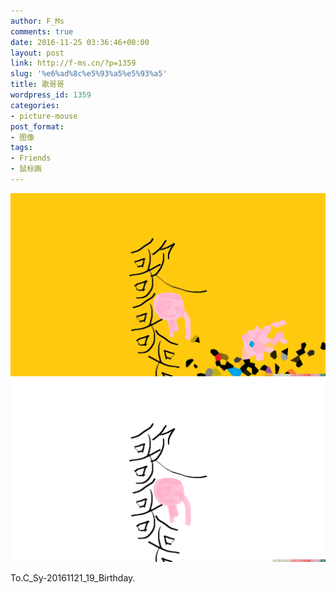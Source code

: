 ```yaml
---
author: F_Ms
comments: true
date: 2016-11-25 03:36:46+00:00
layout: post
link: http://f-ms.cn/?p=1359
slug: '%e6%ad%8c%e5%93%a5%e5%93%a5'
title: 歌哥哥
wordpress_id: 1359
categories:
- picture-mouse
post_format:
- 图像
tags:
- Friends
- 鼠标画
---
```


![%e6%ad%8c%e5%93%a5%e5%93%a5_20161121_2](/img/post/wp/2016/11/歌哥哥_20161121_2.png) ![%e6%ad%8c%e5%93%a5%e5%93%a5_20161121](/img/post/wp/2016/11/歌哥哥_20161121.png)


To.C_Sy-20161121_19_Birthday.
